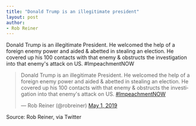 ```yaml
---
title: "Donald Trump is an illegitimate president"
layout: post
author:
- Rob Reiner
---
```


Donald Trump is an illegitimate President. He welcomed the help of a foreign enemy power and aided &amp; abetted in stealing an election. He covered up his 100 contacts with that enemy &amp; obstructs the investigation into that enemy's attack on US. #ImpeachmentNOW

<blockquote class="twitter-tweet"><p lang="en" dir="ltr">Donald Trump is an illegitimate President. He welcomed the help of a foreign enemy power and aided &amp; abetted in stealing an election. He covered up his 100 contacts with that enemy &amp; obstructs the investigation into that enemy's attack on US. <a href="https://twitter.com/hashtag/ImpeachmentNOW?src=hash&amp;ref_src=twsrc%5Etfw">#ImpeachmentNOW</a></p>&mdash; Rob Reiner (@robreiner) <a href="https://twitter.com/robreiner/status/1123522975896985600?ref_src=twsrc%5Etfw">May 1, 2019</a></blockquote> <script async src="https://platform.twitter.com/widgets.js" charset="utf-8"></script>

Source: Rob Reiner, via Twitter
